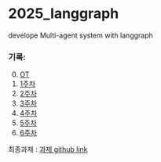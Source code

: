 # 2025_langgraph
develope Multi-agent system with langgraph


### 기록:
0. [OT](기록/OT.md)
1. [1주차](기록/1주차.md)
2. [2주차](기록/2주차.md)
3. [3주차](기록/3주차.md)
4. [4주차](기록/4주차.md)
5. [5주차](기록/5주차.md) 
6. [6주차](기록/6주차(최종).md)

최종과제 : [과제 github link](기록/최종과제.md)
